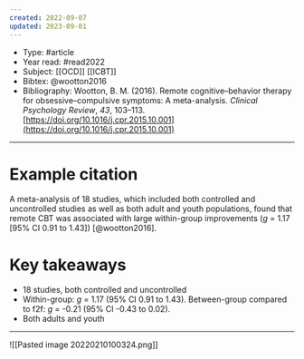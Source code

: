```yaml
---
created: 2022-09-07
updated: 2023-09-01
---
```


* Type: #article
* Year read: #read2022
* Subject: [[OCD]] [[ICBT]]
* Bibtex: @wootton2016
* Bibliography: Wootton, B. M. (2016). Remote cognitive–behavior therapy for obsessive–compulsive symptoms: A meta-analysis. _Clinical Psychology Review_, _43_, 103–113. [https://doi.org/10.1016/j.cpr.2015.10.001](https://doi.org/10.1016/j.cpr.2015.10.001)
---
# Example citation

A meta-analysis of 18 studies, which included both controlled and uncontrolled studies as well as both adult and youth populations, found that remote CBT was associated with large within-group improvements (*g* = 1.17 [95% CI 0.91 to 1.43]) [@wootton2016].

# Key takeaways
* 18 studies, both controlled and uncontrolled
* Within-group: *g* = 1.17 (95% CI 0.91 to 1.43). Between-group compared to f2f: *g* = -0.21 (95% CI -0.43 to 0.02).
* Both adults and youth

---

![[Pasted image 20220210100324.png]]